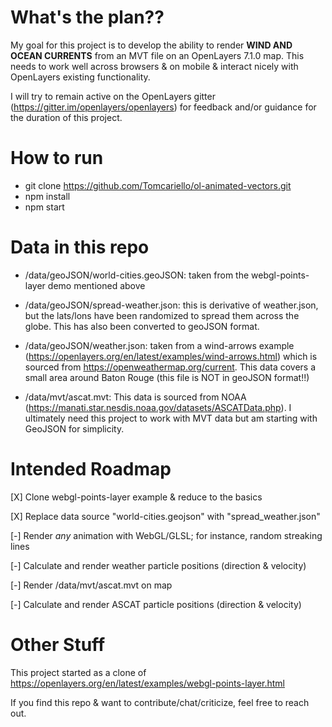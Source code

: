 # What's the plan??

My goal for this project is to develop the ability to render **WIND AND OCEAN CURRENTS** from an MVT file on an OpenLayers 7.1.0 map. This needs to work well across browsers & on mobile & interact nicely with OpenLayers existing functionality.

I will try to remain active on the OpenLayers gitter (https://gitter.im/openlayers/openlayers) for feedback and/or guidance for the duration of this project. 

# How to run
- git clone https://github.com/Tomcariello/ol-animated-vectors.git
- npm install
- npm start

# Data in this repo
- /data/geoJSON/world-cities.geoJSON: taken from the webgl-points-layer demo mentioned above

- /data/geoJSON/spread-weather.json: this is derivative of weather.json, but the lats/lons have been randomized to spread them across the globe. This has also been converted to geoJSON format.

- /data/geoJSON/weather.json: taken from a wind-arrows example (https://openlayers.org/en/latest/examples/wind-arrows.html) which is sourced from https://openweathermap.org/current. This data covers a small area around Baton Rouge (this file is NOT in geoJSON format!!)

- /data/mvt/ascat.mvt: This data is sourced from NOAA (https://manati.star.nesdis.noaa.gov/datasets/ASCATData.php). I ultimately need this project to work with MVT data but am starting with GeoJSON for simplicity.

# Intended Roadmap
[X] Clone webgl-points-layer example & reduce to the basics

[X] Replace data source "world-cities.geojson" with "spread_weather.json"

[-] Render *any* animation with WebGL/GLSL; for instance, random streaking lines

[-] Calculate and render weather particle positions (direction & velocity)

[-] Render /data/mvt/ascat.mvt on map

[-] Calculate and render ASCAT particle positions (direction & velocity)

# Other Stuff
This project started as a clone of https://openlayers.org/en/latest/examples/webgl-points-layer.html

If you find this repo & want to contribute/chat/criticize, feel free to reach out.